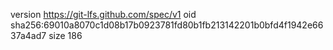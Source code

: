 version https://git-lfs.github.com/spec/v1
oid sha256:69010a8070c1d08b17b0923781fd80b1fb213142201b0bfd4f1942e6637a4ad7
size 186
